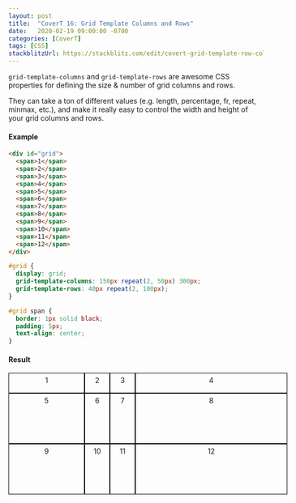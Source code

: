 ```yaml
---
layout: post
title:  "CoverT 16: Grid Template Columns and Rows"
date:   2020-02-19 09:00:00 -0700
categories: [CoverT]
tags: [CSS]
stackblitzUrl: https://stackblitz.com/edit/covert-grid-template-row-column?file=style.css
---
```


`grid-template-columns` and `grid-template-rows` are awesome CSS properties for defining the size & number of grid columns and rows.

They can take a ton of different values (e.g. length, percentage, fr, repeat, minmax, etc.), and make it really easy to control the width and height of your grid columns and rows.

#### Example

```html
<div id="grid">
  <span>1</span>
  <span>2</span>
  <span>3</span>
  <span>4</span>
  <span>5</span>
  <span>6</span>
  <span>7</span>
  <span>8</span>
  <span>9</span>
  <span>10</span>
  <span>11</span>
  <span>12</span>
</div>
```

```css
#grid {
  display: grid;
  grid-template-columns: 150px repeat(2, 50px) 300px;
  grid-template-rows: 40px repeat(2, 100px);
}

#grid span {
  border: 1px solid black;
  padding: 5px;
  text-align: center;
}
```

<style>
#grid {
  display: grid;
  grid-template-columns: 150px repeat(2, 50px) 300px;
  grid-template-rows: 40px repeat(2, 100px);
}

#grid span {
  border: 1px solid black;
  padding: 5px;
  text-align: center;
}
</style>

#### Result

<div id="grid">
  <span>1</span>
  <span>2</span>
  <span>3</span>
  <span>4</span>
  <span>5</span>
  <span>6</span>
  <span>7</span>
  <span>8</span>
  <span>9</span>
  <span>10</span>
  <span>11</span>
  <span>12</span>
</div>
